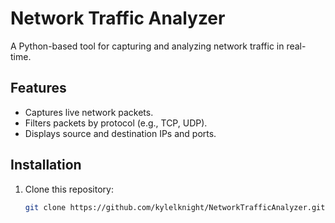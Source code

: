 # Network Traffic Analyzer

A Python-based tool for capturing and analyzing network traffic in real-time.

## Features
- Captures live network packets.
- Filters packets by protocol (e.g., TCP, UDP).
- Displays source and destination IPs and ports.

## Installation
1. Clone this repository:
   ```bash
   git clone https://github.com/kylelknight/NetworkTrafficAnalyzer.git

